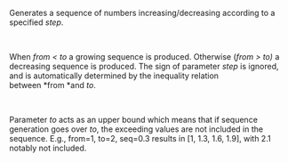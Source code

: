 
[comment]: # (ListCanvasModule)
Generates a sequence of numbers increasing/decreasing according to a specified *step*.  

   

When *from < to* a growing sequence is produced. Otherwise (*from > to)* a decreasing sequence is produced. The sign of parameter *step* is ignored, and is automatically determined by the inequality relation between *from *and *to*.  

   

Parameter *to* acts as an upper bound which means that if sequence generation goes over *to*, the exceeding values are not included in the sequence. E.g., from=1, to=2, seq=0.3 results in [1, 1.3, 1.6, 1.9], with 2.1 notably not included.